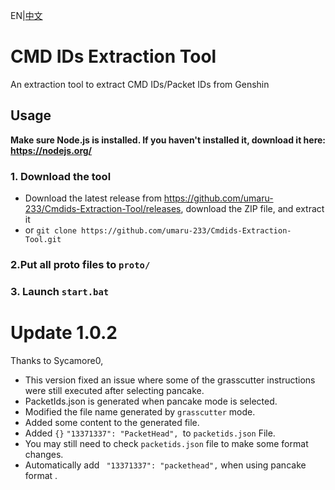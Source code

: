 EN|[中文](README_zh-cn.md)

# CMD IDs Extraction Tool
An extraction tool to extract CMD IDs/Packet IDs from Genshin
  
## Usage
**Make sure Node.js is installed. If you haven't installed it, download it here: https://nodejs.org/**

### 1. Download the tool 
- Download the latest release from https://github.com/umaru-233/Cmdids-Extraction-Tool/releases, download the ZIP file, and extract it
- or `git clone https://github.com/umaru-233/Cmdids-Extraction-Tool.git`

### 2.Put all proto files to `proto/`

### 3. Launch `start.bat`  

# Update 1.0.2
Thanks to Sycamore0,

 - This version fixed an issue where some of the grasscutter instructions were still executed after selecting pancake. 
 - PacketIds.json is generated when pancake mode is selected.
 - Modified the file name generated by `grasscutter` mode.
 - Added some content to the generated file.
 - Added `{}` `"13371337": "PacketHead", `to `packetids.json` File.
 - You may still need to check `packetids.json` file to make some format changes.
 - Automatically add ` "13371337": "packethead",` when using pancake format .
